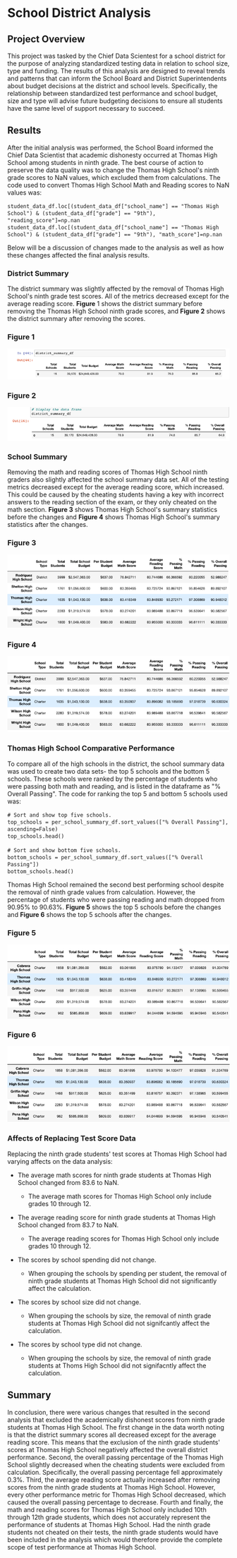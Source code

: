 # School District Analysis

## Project Overview

This project was tasked by the Chief Data Scientest for a school district for the purpose of analyzing standardized testing data in relation to school size, type and funding. The results of this analysis are designed to reveal trends and patterns that can inform the School Board and District Superintendents about budget decisions at the district and school levels. Specifically, the relationship between standardized test performance and school budget, size and type will advise future budgeting decisions to ensure all students have the same level of support necessary to succeed.

## Results

After the initial analysis was performed, the School Board informed the Chief Data Scientist that academic dishonesty occurred at Thomas High School among students in ninth grade. The best course of action to preserve the data quality was to change the Thomas High School's ninth grade scores to NaN values, which excluded them from calculations. The code used to convert Thomas High School Math and Reading scores to NaN values was:
```
student_data_df.loc[(student_data_df["school_name"] == "Thomas High School") & (student_data_df["grade"] == "9th"), "reading_score"]=np.nan
student_data_df.loc[(student_data_df["school_name"] == "Thomas High School") & (student_data_df["grade"] == "9th"), "math_score"]=np.nan
```
Below will be a discussion of changes made to the analysis as well as how these changes affected the final analysis results. 

### District Summary

The district summary was slightly affected by the removal of Thomas High School's ninth grade test scores. All of the metrics decreased except for the average reading score. **Figure** 1 shows the district summary before removing the Thomas High School ninth grade scores, and **Figure 2** shows the district summary after removing the scores.

### Figure 1
![](Images/District_Summary_Before.png)

### Figure 2
![](Images/District_Summary_After.png)

### School Summary

Removing the math and reading scores of Thomas High School ninth graders also slightly affected the school summary data set. All of the testing metrics decreased except for the average reading score, which increased. This could be caused by the cheating students having a key with incorrect answers to the reading section of the exam, or they only cheated on the math section. **Figure 3** shows Thomas High School's summary statistics before the changes and **Figure 4** shows Thomas High School's summary statistics after the changes. 

### Figure 3
![](Images/School_Summary_Before.png)

### Figure 4
![](Images/School_Summary_After.png)

### Thomas High School Comparative Performance

To compare all of the high schools in the district, the school summary data was used to create two data sets- the top 5 schools and the bottom 5 schools. These schools were ranked by the percentage of students who were passing both math and reading, and is listed in the dataframe as "% Overall Passing". The code for ranking the top 5 and bottom 5 schools used was:
```
# Sort and show top five schools.
top_schools = per_school_summary_df.sort_values(["% Overall Passing"], ascending=False)
top_schools.head()

# Sort and show bottom five schools.
bottom_schools = per_school_summary_df.sort_values(["% Overall Passing"])
bottom_schools.head()
```
Thomas High School remained the second best performing school despite the removal of ninth grade values from calculation. However, the percentage of students who were passing reading and math dropped from 90.95% to 90.63%. **Figure 5** shows the top 5 schools before the changes and **Figure 6** shows the top 5 schools after the changes. 

### Figure 5
![](Images/Top_5_Schools_Before.png)

### Figure 6
![](Images/Top_5_Schools_After.png)

### Affects of Replacing Test Score Data

Replacing the ninth grade students' test scores at Thomas High School had varying affects on the data analysis:

- The average math scores for ninth grade students at Thomas High School changed from 83.6 to NaN.

  - The average math scores for Thomas High School only include grades 10 through 12.
  
- The average reading score for ninth grade students at Thomas High School changed from 83.7 to NaN.

  - The average reading scores for Thomas High School only include grades 10 through 12.

- The scores by school spending did not change.

  - When grouping the schools by spending per student, the removal of ninth grade students at Thomas High School did not significantly affect the calculation.
  
- The scores by school size did not change.

  - When grouping the schools by size, the removal of ninth grade students at Thomas High School did not signifcantly affect the calculation. 
  
- The scores by school type did not change.

  - When grouping the schools by size, the removal of ninth grade students at Thoms High School did not signifacntly affect the calculation. 
  
## Summary

In conclusion, there were various changes that resulted in the second analysis that excluded the academically dishonest scores from ninth grade students at Thomas High School. The first change in the data worth noting is that the district summary scores all decreased except for the average reading score. This means that the exclusion of the ninth grade students' scores at Thomas High School negatively affected the overall district performance. Second, the overall passing percentage of the Thomas High School slightly decreased when the cheating students were excluded from calculation. Specifically, the overall passing percentage fell approximately 0.3%. Third, the average reading score actually increased after removing scores from the ninth grade students at Thomas High School. However, every other performance metric for Thomas High School decreased, which caused the overall passing percentage to decrease. Fourth and finally, the math and reading scores for Thomas High School only included 10th through 12th grade students, which does not accurately represent the performance of students at Thomas High School. Had the ninth grade students not cheated on their tests, the ninth grade students would have been included in the analysis which would therefore provide the complete scope of test performance at Thomas High School.
